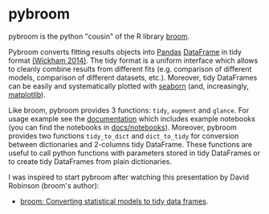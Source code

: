 # pybroom

pybroom is the python "cousin" of the R library [broom](https://github.com/dgrtwo/broom).

Pybroom converts fitting results objects into [Pandas](http://pandas.pydata.org/)
[DataFrame](http://pandas.pydata.org/pandas-docs/stable/dsintro.html#dataframe)
in tidy format
[(Wickham 2014)](http://dx.doi.org/10.18637/jss.v059.i10).
The tidy format is a uniform interface which allows to
cleanly combine results from different fits (e.g. comparison of different
models, comparison of different datasets, etc.). Moreover, tidy DataFrames
can be easily and systematically plotted with
[seaborn](https://web.stanford.edu/~mwaskom/software/seaborn/) (and, increasingly,
[matplotlib](http://matplotlib.org/)).

Like broom, pybroom provides 3 functions: `tidy`, `augment` and `glance`.
For usage example see the [documentation](http://pybroom.readthedocs.io/) 
which includes example notebooks (you can find the notebooks in 
[docs/notebooks](docs/notebooks)). 
Moreover, pybroom provides two functions `tidy_to_dict` and `dict_to_tidy`
for conversion between dictionaries and 2-columns tidy DataFrame. These
functions are useful to call python functions with parameters stored
in tidy DataFrames or to create tidy DataFrames from plain dictionaries.


I was inspired to start pybroom after watching this presentation by
David Robinson (broom's author):

- [broom: Converting statistical models to tidy data frames](https://www.youtube.com/watch?v=eM3Ha0kTAz4).
